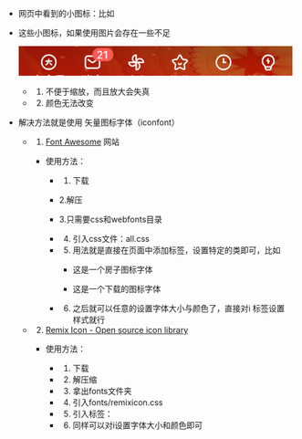 - 网页中看到的小图标：比如

- 这些小图标，如果使用图片会存在一些不足

  ![image-20250813154416727](./../typora-pic/image-20250813154416727.png)

  - 1. 不便于缩放，而且放大会失真

    

  - 2. 颜色无法改变 

    

- 解决方法就是使用  矢量图标字体（iconfont）

  - 1. [Font Awesome](https://fontawesome.com/start) 网站

    - 使用方法：

      - 1. 下载

        

      - 2.解压

      - 3.只需要css和webfonts目录

      - 4. 引入css文件：all.css

        

      - 5. 用法就是直接在页面中添加标签，设置特定的类即可，比如

        - <i class="fa-sharp fa-solid fa-house"></i> 这是一个房子图标字体

        - <i class="fa-sharp fa-solid fa-download"></i> 这是一个下载的图标字体

      - 6. 之后就可以任意的设置字体大小与颜色了，直接对i 标签设置样式就行

        

  - 2. [Remix Icon - Open source icon library](https://remixicon.cn/)

    - 使用方法：

      - 1. 下载

        

      - 2. 解压缩

        

      - 3. 拿出fonts文件夹

        

      - 4. 引入fonts/remixicon.css

        

      - 5. 引入标签：<i class="ri-mail-check-line"></i>

        

      - 6. 同样可以对i设置字体大小和颜色即可

        